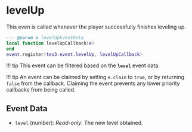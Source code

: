 <!---
	This file is autogenerated. Do not edit this file manually. Your changes will be ignored.
	More information: https://github.com/MWSE/MWSE/tree/master/docs
-->

# levelUp
<div class="search_terms" style="display: none">levelup</div>

This even is called whenever the player successfully finishes leveling up.

```lua
--- @param e levelUpEventData
local function levelUpCallback(e)
end
event.register(tes3.event.levelUp, levelUpCallback)
```

!!! tip
	This event can be filtered based on the **`level`** event data.

!!! tip
	An event can be claimed by setting `e.claim` to `true`, or by returning `false` from the callback. Claiming the event prevents any lower priority callbacks from being called.

## Event Data

* `level` (number): *Read-only*. The new level obtained.

